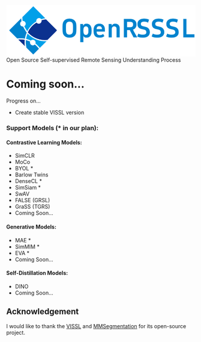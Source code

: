 <img src="docs/OpenRSSSL.png" div align=center />
Open Source Self-supervised Remote Sensing Understanding Process

# Coming soon...

Progress on...
* Create stable VISSL version

### Support Models (* in our plan):
#### Contrastive Learning Models:
* SimCLR
* MoCo
* BYOL *
* Barlow Twins
* DenseCL *
* SimSiam *
* SwAV
* FALSE (GRSL)
* GraSS (TGRS)
* Coming Soon...
#### Generative Models:
* MAE *
* SimMIM *
* EVA *
* Coming Soon...
#### Self-Distillation Models:
* DINO
* Coming Soon...

## Acknowledgement
I would like to thank the [VISSL](https://github.com/facebookresearch/vissl) and [MMSegmentation](https://github.com/open-mmlab/mmsegmentation) for its open-source project.